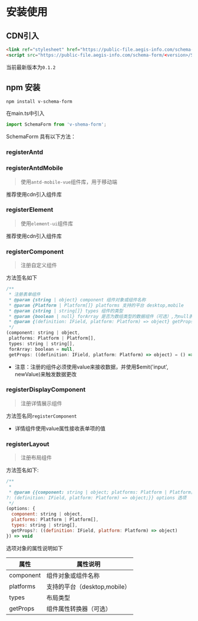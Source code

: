# 安装使用

## CDN引入
```html
<link ref="stylesheet" href="https://public-file.aegis-info.com/schema-form/<version>/SchemaForm.css">
<script src="https://public-file.aegis-info.com/schema-form/<version>/SchemaForm.umd.min.js.gz"></script>
```

当前最新版本为<code>0.1.2</code>

## npm 安装

```bash
npm install v-schema-form
```

在main.ts中引入
```javascript
import SchemaForm from 'v-shema-form';
```

SchemaForm 具有以下方法：

### registerAntd


### registerAntdMobile

> 使用<code>antd-mobile-vue</code>组件库，用于移动端

推荐使用cdn引入组件库

### registerElement

> 使用<code>element-ui</code>组件库

推荐使用cdn引入组件库

### registerComponent 

> 注册自定义组件

方法签名如下

```javascript
/**
 * 注册表单组件
 * @param {string | object} component 组件对象或组件名称
 * @param {Platform | Platform[]} platforms 支持的平台 desktop,mobile
 * @param {string | string[]} types 组件的类型
 * @param {boolean | null} forArray 是否为数组类型的数据组件（可选）,为null表示同时支持数组和非数组的数据格式
 * @param {(definition: IField, platform: Platform) => object} getProps 组件属性转换器（可选）
 */
(component: string | object,
 platforms: Platform | Platform[],
 types: string | string[],
 forArray: boolean = null,
 getProps: ((definition: IField, platform: Platform) => object) = () => ({})) => void
```
* 注意：注册的组件必须使用value来接收数据，并使用$emit('input', newValue)来触发数据更改

### registerDisplayComponent

> 注册详情展示组件

方法签名同<code>registerComponent</code>

* 详情组件使用value属性接收表单项的值

### registerLayout

> 注册布局组件

方法签名如下:

```javascript
/**
 * 
 * @param {{component: string | object; platforms: Platform | Platform[]; types: string | string[]; getProps
?: (definition: IField, platform: Platform) => object;}} options 选项
 */
(options: {
  component: string | object,
  platforms: Platform | Platform[],
  types: string | string[],
  getProps?: ((definition: IField, platform: Platform) => object)
}) => void
```


选项对象的属性说明如下

属性|属性说明
---|---
component|组件对象或组件名称
platforms|支持的平台（desktop,mobile）
types| 布局类型
getProps| 组件属性转换器（可选）
